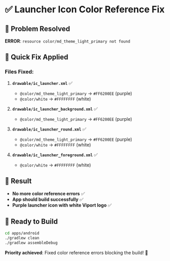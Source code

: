# ✅ Launcher Icon Color Reference Fix

## 🚨 Problem Resolved
**ERROR**: `resource color/md_theme_light_primary not found`

## 🔧 Quick Fix Applied

### **Files Fixed:**
1. **`drawable/ic_launcher.xml`** ✅
   - `@color/md_theme_light_primary` → `#FF6200EE` (purple)
   - `@color/white` → `#FFFFFFFF` (white)

2. **`drawable/ic_launcher_background.xml`** ✅
   - `@color/md_theme_light_primary` → `#FF6200EE` (purple)

3. **`drawable/ic_launcher_round.xml`** ✅
   - `@color/md_theme_light_primary` → `#FF6200EE` (purple)
   - `@color/white` → `#FFFFFFFF` (white)

4. **`drawable/ic_launcher_foreground.xml`** ✅
   - `@color/white` → `#FFFFFFFF` (white)

## 🎯 Result
- **No more color reference errors** ✅
- **App should build successfully** ✅
- **Purple launcher icon with white Viport logo** ✅

## 🚀 Ready to Build
```bash
cd apps/android
./gradlew clean
./gradlew assembleDebug
```

**Priority achieved**: Fixed color reference errors blocking the build! 🎉